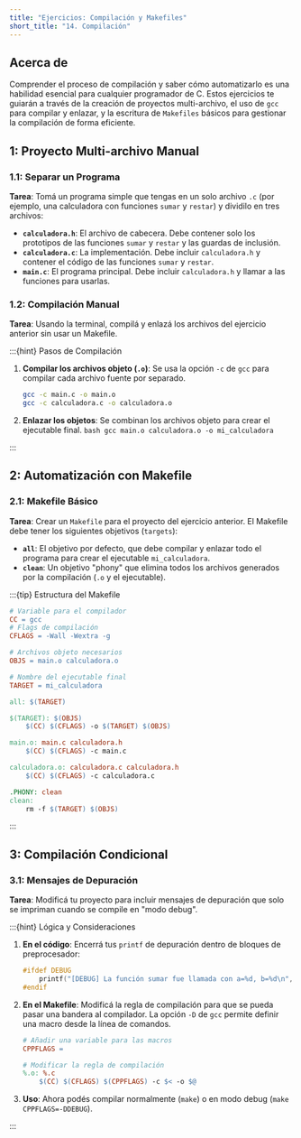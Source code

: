 ```yaml
---
title: "Ejercicios: Compilación y Makefiles"
short_title: "14. Compilación"
---
```


## Acerca de

Comprender el proceso de compilación y saber cómo automatizarlo es una habilidad
esencial para cualquier programador de C. Estos ejercicios te guiarán a través
de la creación de proyectos multi-archivo, el uso de `gcc` para compilar y
enlazar, y la escritura de `Makefiles` básicos para gestionar la compilación de
forma eficiente.

## 1: Proyecto Multi-archivo Manual

### 1.1: Separar un Programa

**Tarea**: Tomá un programa simple que tengas en un solo archivo `.c` (por
ejemplo, una calculadora con funciones `sumar` y `restar`) y dividilo en tres
archivos:

- **`calculadora.h`**: El archivo de cabecera. Debe contener solo los prototipos
  de las funciones `sumar` y `restar` y las guardas de inclusión.
- **`calculadora.c`**: La implementación. Debe incluir `calculadora.h` y
  contener el código de las funciones `sumar` y `restar`.
- **`main.c`**: El programa principal. Debe incluir `calculadora.h` y llamar a
  las funciones para usarlas.

### 1.2: Compilación Manual

**Tarea**: Usando la terminal, compilá y enlazá los archivos del ejercicio
anterior sin usar un Makefile.

:::{hint} Pasos de Compilación

1.  **Compilar los archivos objeto (`.o`)**: Se usa la opción `-c` de `gcc` para
    compilar cada archivo fuente por separado.
    ```bash
    gcc -c main.c -o main.o
    gcc -c calculadora.c -o calculadora.o
    ```
2.  **Enlazar los objetos**: Se combinan los archivos objeto para crear el
    ejecutable final. `bash gcc main.o calculadora.o -o mi_calculadora ` 

:::

## 2: Automatización con Makefile

### 2.1: Makefile Básico

**Tarea**: Crear un `Makefile` para el proyecto del ejercicio anterior. El
Makefile debe tener los siguientes objetivos (`targets`):

- **`all`**: El objetivo por defecto, que debe compilar y enlazar todo el
  programa para crear el ejecutable `mi_calculadora`.
- **`clean`**: Un objetivo "phony" que elimina todos los archivos generados por
  la compilación (`.o` y el ejecutable).

:::{tip} Estructura del Makefile

```makefile
# Variable para el compilador
CC = gcc
# Flags de compilación
CFLAGS = -Wall -Wextra -g

# Archivos objeto necesarios
OBJS = main.o calculadora.o

# Nombre del ejecutable final
TARGET = mi_calculadora

all: $(TARGET)

$(TARGET): $(OBJS)
	$(CC) $(CFLAGS) -o $(TARGET) $(OBJS)

main.o: main.c calculadora.h
	$(CC) $(CFLAGS) -c main.c

calculadora.o: calculadora.c calculadora.h
	$(CC) $(CFLAGS) -c calculadora.c

.PHONY: clean
clean:
	rm -f $(TARGET) $(OBJS)
```

:::

## 3: Compilación Condicional

### 3.1: Mensajes de Depuración

**Tarea**: Modificá tu proyecto para incluir mensajes de depuración que solo se
impriman cuando se compile en "modo debug".

:::{hint} Lógica y Consideraciones

1.  **En el código**: Encerrá tus `printf` de depuración dentro de bloques de
    preprocesador:
    ```c
    #ifdef DEBUG
        printf("[DEBUG] La función sumar fue llamada con a=%d, b=%d\n", a, b);
    #endif
    ```
2.  **En el Makefile**: Modificá la regla de compilación para que se pueda pasar
    una bandera al compilador. La opción `-D` de `gcc` permite definir una macro
    desde la línea de comandos.

    ```makefile
    # Añadir una variable para las macros
    CPPFLAGS =

    # Modificar la regla de compilación
    %.o: %.c
    	$(CC) $(CFLAGS) $(CPPFLAGS) -c $< -o $@
    ```

3.  **Uso**: Ahora podés compilar normalmente (`make`) o en modo debug
    (`make CPPFLAGS=-DDEBUG`). 
    
:::
